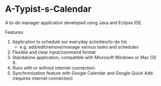 A-Typist-s-Calendar
================================

A to-do manager application developed using Java and Eclipse IDE.

Features:
1. Application to schedule our everyday activities/to-do list.
    - e.g. add/edit/remove/manage various tasks and schedules
2. Flexible and clear input/command format
3. Standalone application, compatible with Microsoft Windows or Mac OS X.
4. Runs with or without internet connection.
5. Synchronization feature with Google Calendar and Google Quick Add. (requires internet connection)

